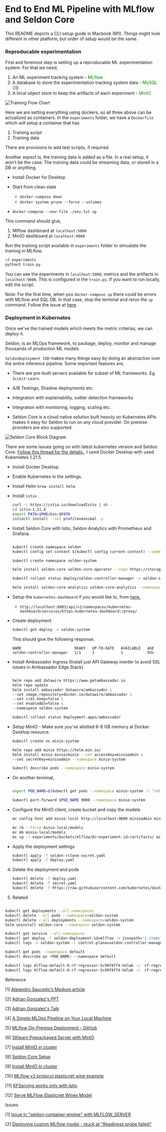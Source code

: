 # End to End ML Pipeline with MLflow and Seldon Core

This README depicts a CLI setup guide in Macbook (M1). Things might look different in other platform, but order of setup would be the same. 

### Reproducable experimentation 

First and foremost step is setting up a reproducable ML experimentation system. For that we need, 

1. An ML experiment tracking system - <font color='green'>MLflow</font>
2. A database to store the experimentation tracking system data - <font color='green'> MySQL DB</font>
3. A local object store to keep the artifacts of each experiment -  <font color='green'>MinIO</font>

![Training Flow Chart](/images/mlflow_train.png "seldon training")

Here we are setting everything using dockers, so all three above can be actualized as containers. In the `experiments` folder, we have a `Dockerfile` which will setup a container that has

1. Training script 
2. Training data 

There are provisions to add test scripts, if required. 

Another aspect is, the training data is added as a file. In a real setup, it won't be the case. The training data could be streaming data, or stored in a DB or anything. 

- Install Docker for Desktop
- Start from clean slate
    - `docker-compose down`
    - `docker system prune --force --volumes`

- `docker-compose --env-file ./env.txt up`

This command should give, 

1. Mlflow dashboard at `localhost:5000` 
2. MinIO dashboard at `localhost:9000`

Run the training script available in `experiments` folder to simualate the training in MLflow. 

```bash
cd experiments 
python3 train.py
```

You can see the experiments in `localhost:5000`, metrics and the artifacts in `localhost:9000`. This is configured in the `train.py`. If you want to run locally, edit the script.

Note: For the first time, when you `docker-compose up` there could be errors with MLflow and SQL DB. In that case, stop the terminal and rerun the `up` command. Follow the issue at [here](https://github.com/mlflow/mlflow/issues/1761).

### Deployment in Kubernates

Once we've the trained models which meets the metric criterias, we can deploy it.

Seldon, is an MLOps framework, to package, deploy, monitor and manage thousands of production ML models 

`SeldonDeployment CRD` makes many things easy by doing an abstraction over the entire inference pipeline. Some important features are,

- There are pre-built servers available for subset of ML frameworks. Eg. `Scikit-Learn`.

- A/B Testings, Shadow deployments etc. 

- Integration with explainability, outlier detection frameworks 

- Integration with monitoring, logging, scaling etc. 

- Seldon Core is a cloud native solution built heavily on Kubernates APIs makes it easy for Seldon to run on any cloud provider. On premise providers are also supported. 

![Seldon Core Block Diagram](/images/seldon_core.jpeg "seldon core")

There are some issues going on with latest kubernetes version and Seldon Core. [Follow this thread for the details.](https://github.com/SeldonIO/seldon-core/issues/3618). I used Docker Desktop with used Kubernetes 1.21.5. 

- Install Docker Desktop.
- Enable Kubernetes in the settings. 
- Install Helm `brew install helm` 
- Install `istio`
    ```bash
    curl -L https://istio.io/downloadIstio | sh -
    cd istio-1.11.4
    export PATH=$PWD/bin:$PATH
    istioctl install --set profile=minimal -y
    ```
- Install Seldon Core with Istio, Seldon Analytics with Prometheus and Grafana 
    ```bash 

    kubectl create namespace seldon
    kubectl config set-context $(kubectl config current-context) --namespace=seldon

    kubectl create namespace seldon-system
    
    helm install seldon-core seldon-core-operator --repo https://storage.googleapis.com/seldon-charts --set istio.enabled=true --set istio.gateway="seldon-gateway.istio-system.svc.cluster.local" --set usageMetrics.enabled=true --namespace seldon-system

    kubectl rollout status deploy/seldon-controller-manager -n seldon-system

    helm install seldon-core-analytics seldon-core-analytics --namespace seldon-system --repo https://storage.googleapis.com/seldon-charts --set grafana.adminPassword=password --set grafana.adminUser=admin
    ```
- Setup the `kubernetes-dashboard` if you would like to, from [here.](https://andrewlock.net/running-kubernetes-and-the-dashboard-with-docker-desktop/)
    - `http://localhost:8001/api/v1/namespaces/kubernetes-dashboard/services/https:kubernetes-dashboard:/proxy/`
- Create deployment 
    ```bash
    kubectl get deploy -n seldon-system
    ```
        
    This should give the following response. 

    ```
    NAME                        READY   UP-TO-DATE   AVAILABLE   AGE
    seldon-controller-manager   1/1     1            1           93s
    ```

- Install Ambassador Ingress (Install just API Gateway inorder to avoid SSL issues in Ambassador Edge Stack)
    ```bash

    helm repo add datawire https://www.getambassador.io
    helm repo update
    helm install ambassador datawire/ambassador \
    --set image.repository=docker.io/datawire/ambassador \
    --set crds.keep=false \
    --set enableAES=false \
    --namespace seldon-system

    kubectl rollout status deployment.apps/ambassador

    ```

- Setup MinIO - Make sure you've allotted 6-8 GB memory at Docker Desktop resource.
    ```bash
    kubectl create ns minio-system 
    
    helm repo add minio https://helm.min.io/
    helm install minio minio/minio --set accessKey=minioadmin \
    --set secretKey=minioadmin --namespace minio-system

    kubectl describe pods --namespace minio-system
    ```

- On another terminal, 
    ```bash

    export POD_NAME=$(kubectl get pods --namespace minio-system -l "release=minio" -o jsonpath="{.items[0].metadata.name}")

    kubectl port-forward $POD_NAME 9000 --namespace minio-system
    ```
- Configure the MinIO client, create bucket and copy the models 

    ```bash
    mc config host add minio-local http://localhost:9000 minioadmin minioadmin

    mc rb --force minio-local/models
    mc mb minio-local/models
    mc cp -r experiments/buckets/mlflow/0/<experiment-id>/artifacts/ minio-local/models/
    
    ```
- Apply the deployment settings 

    ```bash
    kubectl apply -f seldon-rclone-secret.yaml
    kubectl apply -f deploy.yaml
    ```

4. Delete the deployment and pods

    ```bash 
    kubectl delete -f deploy.yaml
    kubectl delete -f secret.yaml
    kubectl delete -f https://raw.githubusercontent.com/kubernetes/dashboard/v2.2.0/aio/deploy/recommended.yaml
    ```

5. Related 

```bash

kubectl get deployments --all-namespaces
kubectl delete --all pods --namespace=seldon-system
kubectl delete --all deployments --namespace=seldon-system
helm uninstall seldon-core --namespace seldon-system

kubectl get service --all-namespaces
kubectl get deploy -l seldon-deployment-id=mlflow -o jsonpath='{.items}'
kubectl logs -n seldon-system -l control-plane=seldon-controller-manager

kubectl get pods --namespace default
kubectl describe po <POD_NAME> --namespace default

kubectl logs mlflow-default-0-rf-regressor-5c99f87f4-hdlwk -c  rf-regressor-model-initializer
kubectl logs mlflow-default-0-rf-regressor-5c99f87f4-hdlwk -c  rf-regressor
```

Reference 

[1] [Alejandro Saucedo's Medium article](https://towardsdatascience.com/a-simple-mlops-pipeline-on-your-local-machine-db9326addf31)

[2] [Adrian Gonzalez's PPT](https://docs.google.com/presentation/d/1QXiOZkd_XNw6PbUalhYDajljKYQjgKczzNncTyLk9uA/)

[3] [Adrian Gonzalez's Talk](https://www.youtube.com/watch?v=M_q0-8JH0Zw)

[4] [A Simple MLOps Pipeline on Your Local Machine](https://towardsdatascience.com/a-simple-mlops-pipeline-on-your-local-machine-db9326addf31)

[5] [MLflow On-Premise Deployment - GitHub](https://github.com/sachua/mlflow-docker-compose)

[6] [SKlearn Prepackaged Server with MinIO](https://docs.seldon.io/projects/seldon-core/en/v1.1.0/examples/minio-sklearn.html)

[7] [Install MinIO in cluster](https://docs.seldon.io/projects/seldon-core/en/latest/examples/minio_setup.html)

[8] [Seldon Core Setup](https://docs.seldon.io/projects/seldon-core/en/latest/examples/seldon_core_setup.html)

[9] [Install MinIO in cluster](https://docs.seldon.io/projects/seldon-core/en/latest/examples/minio_setup.html)

[10] [MLflow v2 protocol elasticnet wine example](https://docs.seldon.io/projects/seldon-core/en/latest/examples/mlflow_v2_protocol_end_to_end.html)

[11] [KFServing works only with Istio](https://deploy.seldon.io/en/v1.4/contents/architecture/gateways/index.html)

[12] [Serve MLFlow Elasticnet Wines Model](https://docs.seldon.io/projects/seldon-core/en/latest/examples/server_examples.html#Serve-MLflow-Elasticnet-Wines-Model)

Issues 

[1] [Issue in "seldon-container-engine" with MLFLOW_SERVER](https://github.com/SeldonIO/seldon-core/issues/1922)

[2] [Deploying custom MLflow model - stuck at "Readiness probe failed"](https://github.com/SeldonIO/seldon-core/issues/3186)
